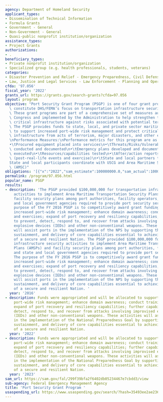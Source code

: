 ```yaml
---
agency: Department of Homeland Security
applicant_types:
- Dissemination of Technical Information
- Formula Grants
- Government - General
- Non-Government - General
- Quasi-public nonprofit institution/organization
assistance_types:
- Project Grants
authorizations:
- .
beneficiary_types:
- Private nonprofit institution/organization
- Specialized group (e.g. health professionals, students, veterans)
categories:
- Disaster Prevention and Relief - Emergency Preparedness, Civil Defense
- Law, Justice and Legal Services - Law Enforcement - Planning and Operations
cfda: '97.056'
fiscal_year: '2022'
grants_url: https://grants.gov/search-grants?cfda=97.056
layout: program
objective: "Port Security Grant Program (PSGP) is one of four grant programs that\
  \ constitute DHS/FEMA’s focus on transportation infrastructure security activities.\
  \ These grant programs are part of a comprehensive set of measures authorized by\
  \ Congress and implemented by the Administration to help strengthen the nation’s\
  \ critical infrastructure against risks associated with potential terrorist attacks.\
  \ The PSGP provides funds to state, local, and private sector maritime partners\
  \ to support increased port-wide risk management and protect critical surface transportation\
  \ infrastructure from acts of terrorism, major disasters, and other emergencies.\n\
  \nPerformance Measures:\nPerformance metrics for this program are as follows:\n\n\
  •\tProcured equipment placed into services\n•\tThreats/Risks/Vulnerability assessments\
  \ conducted and documented\n•\tEmergency plans developed and documented\n•\tExercises\
  \ executed\n•\tResources/capabilities tested\n•\tAfter/action reports developed\
  \ (post-real-life events and exercise)\n•\tState and local partners trained\n•\t\
  State and local participants coordinate with USCG and Area Maritime Security Committee\
  \ (AMSC)"
obligations: '[{"x":"2022","sam_estimate":100000000.0,"sam_actual":100000000.0,"usa_spending_actual":92115790.25},{"x":"2023","sam_estimate":1000000000.0,"sam_actual":0.0,"usa_spending_actual":92955409.11},{"x":"2024","sam_estimate":100000000.0,"sam_actual":0.0,"usa_spending_actual":53533047.980000004}]'
permalink: /program/97.056.html
popular_name: PSGP
results:
- description: 'The PSGP provided $100,000,000 for transportation infrastructure security
    activities to implement Area Maritime Transportation Security Plans (AMSPs) and
    facility security plans among port authorities, facility operators, and state
    and local government agencies required to provide port security services. The
    purpose of the FY 2016 PSGP is to competitively award grant funding to support
    increased port-wide risk management; enhance domain awareness; conduct training
    and exercises; expand of port recovery and resiliency capabilities; further capabilities
    to prevent, detect, respond to, and recover from attacks involving improvised
    explosive devices (IEDs) and other non-conventional weapons. These activities
    will assist ports in the implementation of the NPS by supporting the building,
    sustainment, and delivery of core capabilities essential to achieving the Goal
    of a secure and resilient Nation. The PSGP provided $100,000,000 for transportation
    infrastructure security activities to implement Area Maritime Transportation Security
    Plans (AMSPs) and facility security plans among port authorities, facility operators,
    and state and local government agencies required to provide port security services.
    The purpose of the FY 2016 PSGP is to competitively award grant funding to support
    increased port-wide risk management; enhance domain awareness; conduct training
    and exercises; expand of port recovery and resiliency capabilities; further capabilities
    to prevent, detect, respond to, and recover from attacks involving improvised
    explosive devices (IEDs) and other non-conventional weapons. These activities
    will assist ports in the implementation of the NPS by supporting the building,
    sustainment, and delivery of core capabilities essential to achieving the Goal
    of a secure and resilient Nation. '
  year: '2016'
- description: Funds were appropriated and will be allocated to support increased
    port-wide risk management; enhance domain awareness; conduct training and exercises;
    expand of port recovery and resiliency capabilities; further capabilities to prevent,
    detect, respond to, and recover from attacks involving improvised explosive devices
    (IEDs) and other non-conventional weapons. These activities will assist ports
    in the implementation of the National Preparedness Goal by supporting the building,
    sustainment, and delivery of core capabilities essential to achieving the Goal
    of a secure and resilient Nation.
  year: '2022'
- description: Funds were appropriated and will be allocated to support increased
    port-wide risk management; enhance domain awareness; conduct training and exercises;
    expand of port recovery and resiliency capabilities; further capabilities to prevent,
    detect, respond to, and recover from attacks involving improvised explosive devices
    (IEDs) and other non-conventional weapons. These activities will assist ports
    in the implementation of the National Preparedness Goal by supporting the building,
    sustainment, and delivery of core capabilities essential to achieving the Goal
    of a secure and resilient Nation.
  year: '2023'
sam_url: https://sam.gov/fal/299f39bfa2f6402db05234467e7cbdd3/view
sub-agency: Federal Emergency Management Agency
title: 'Port Security Grant Program '
usaspending_url: https://www.usaspending.gov/search/?hash=35493ee2ae23692399b29e407634be46
---
```

